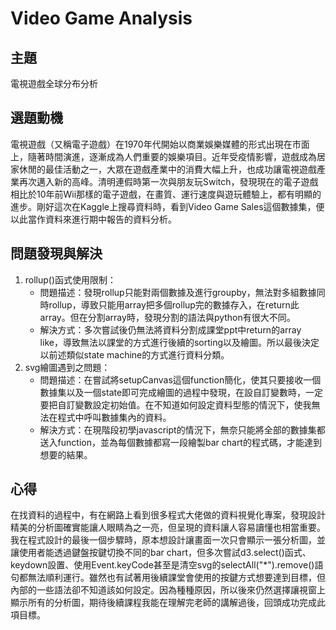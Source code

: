 # Video Game Analysis
## 主題
電視遊戲全球分布分析
## 選題動機
電視遊戲（又稱電子遊戲）在1970年代開始以商業娛樂媒體的形式出現在市面上，隨著時間演進，逐漸成為人們重要的娛樂項目。近年受疫情影響，遊戲成為居家休閒的最佳活動之一，大眾在遊戲產業中的消費大幅上升，也成功讓電視遊戲產業再次邁入新的高峰。清明連假時第一次與朋友玩Switch，發現現在的電子遊戲相比於10年前Wii那樣的電子遊戲，在畫質、運行速度與遊玩體驗上，都有明顯的進步。剛好這次在Kaggle上搜尋資料時，看到Video Game Sales這個數據集，便以此當作資料來進行期中報告的資料分析。
## 問題發現與解決
1. rollup()函式使用限制：
   - 問題描述：發現rollup只能對兩個數據及進行groupby，無法對多組數據同時rollup，導致只能用array把多個rollup完的數據存入，在return此array。但在分割array時，發現分割的語法與python有很大不同。
   - 解決方式：多次嘗試後仍無法將資料分割成課堂ppt中return的array like，導致無法以課堂的方式進行後續的sorting以及繪圖。所以最後決定以前述類似state machine的方式進行資料分類。
2. svg繪圖遇到之問題：
   - 問題描述：在嘗試將setupCanvas這個function簡化，使其只要接收一個數據集以及一個state即可完成繪圖的過程中發現，在設自訂變數時，一定要把自訂變數設定初始值。在不知道如何設定資料型態的情況下，使我無法在程式中呼叫數據集內的資料。
   - 解決方式：在現階段初學javascript的情況下，無奈只能將全部的數據集都送入function，並為每個數據都寫一段繪製bar chart的程式碼，才能達到想要的結果。
## 心得
在找資料的過程中，有在網路上看到很多程式大佬做的資料視覺化專案，發現設計精美的分析圖確實能讓人眼睛為之一亮，但呈現的資料讓人容易讀懂也相當重要。我在程式設計的最後一個步驟時，原本想設計讓畫面一次只會顯示一張分析圖，並讓使用者能透過鍵盤按鍵切換不同的bar chart，但多次嘗試d3.select()函式、keydown設置、使用Event.keyCode甚至是清空svg的selectAll("*").remove()語句都無法順利運行。雖然也有試著用後續課堂會使用的按鍵方式想要達到目標，但內部的一些語法卻不知道該如何設定。因為種種原因，所以後來仍然選擇讓視窗上顯示所有的分析圖，期待後續課程我能在理解完老師的講解過後，回頭成功完成此項目標。

